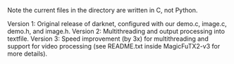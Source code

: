 Note the current files in the directory are written in C, not Python.

Version 1: Original release of darknet, configured with our demo.c, image.c,
        demo.h, and image.h.
Version 2: Multithreading and output processing into textfile.
Version 3: Speed improvement (by 3x) for multithreading and support for video
processing (see README.txt inside MagicFuTX2-v3 for more details).
